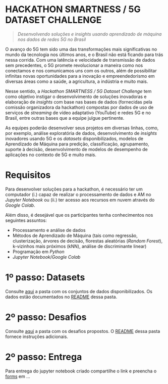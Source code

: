 # HACKATHON SMARTNESS / 5G DATASET CHALLENGE
> _Desenvolvendo soluções e insights usando aprendizado de máquina nos dados de redes 5G no Brasil_

O avanço do 5G tem sido uma das transformações mais significativas no mundo da tecnologia nos últimos anos, e o Brasil não está ficando para trás nessa corrida. Com uma latência e velocidade de transmissão de dados sem precedentes, o 5G promete revolucionar a maneira como nos conectamos e nos comunicamos uns com os outros, além de possibilitar infinitas novas oportunidades para a inovação e empreendedorismo em diversas áreas como a saúde, a agricultura, a indústria e muito mais.

Nesse sentido, a _Hackathon SMARTNESS / 5G Dataset Challenge_ tem como objetivo instigar o desenvolvimento de soluções inovadoras e elaboração de _insights_ com base nas bases de dados (fornecidas pela comissão organizadora da hackathon) compostas por dados de uso de serviços de _streaming_ de vídeo adaptativo (YouTube) e redes 5G e no Brasil, entre outras bases que a equipe julgue pertinente.

As equipes poderão desenvolver seus projetos em diversas linhas, como, por exemplo, análise exploratória de dados, desenvolvimento de _insights_ inovadores usando 5G e os _datasets_ disponibilizados, modelos de Aprendizado de Máquina para predição, classificação, agrupamento, suporte à decisão, desenvolvimento de modelos de desempenho de aplicações no contexto de 5G e muito mais.

# Requisitos
Para desenvolver soluções para a hackathon, é necessário ter um computador (i.) capaz de realizar o processamento de dados e AM no _Jupyter Notebook_ ou (ii.) ter acesso aos recursos em nuvem através do _Google Colab_.

Além disso, é desejável que os participantes tenha conhecimentos nos seguintes assuntos:
- Processamento e análise de dados
- Métodos de Aprendizado de Máquina (tais como regressão, clusterização, árvores de decisão, florestas aleatórias (_Random Forest_), k-vizinhos mais próximos (kNN), análise de discriminante linear)
- Programação em _Python_
- _Jupyter Notebook_/_Google Colab_

# 1º passo: Datasets
Consulte [aqui](datasets) a pasta com os conjuntos de dados disponibilizados. Os dados estão documentados no [README](datasets/README.md) dessa pasta.

# 2º passo: Desafios
Consulte [aqui](challenges) a pasta com os desafios propostos. O [README](challenges/README.md) dessa pasta fornece instruções adicionais.

# 2º passo: Entrega
Para entrega do jupyter notebook criado compartilhe o link e preencha o [forms](forms) em ...
